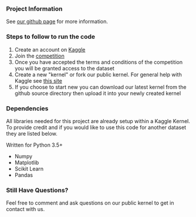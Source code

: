 ### Project Information

See [our github page](https://aradl.github.io/wpi-stock-project/) for more information.


### Steps to follow to run the code

1. Create an account on [Kaggle](https://www.kaggle.com/)
2. Join the [competition](https://www.kaggle.com/c/two-sigma-financial-news)
3. Once you have accepted the terms and conditions of the competition you will be granted access to the dataset
4. Create a new "kernel" or fork our public kernel. For general help with Kaggle see [this site](https://www.kaggle.com/getting-started)
5. If you choose to start new you can download our latest kernel from the github source directory then upload it into your newly created kernel

### Dependencies

All libraries needed for this project are already setup within a Kaggle Kernel. To provide credit and if you would like to use this code for another dataset they are listed below.

Written for Python 3.5+
- Numpy
- Matplotlib
- Scikit Learn
- Pandas

### Still Have Questions?

Feel free to comment and ask questions on our public kernel to get in contact with us.
